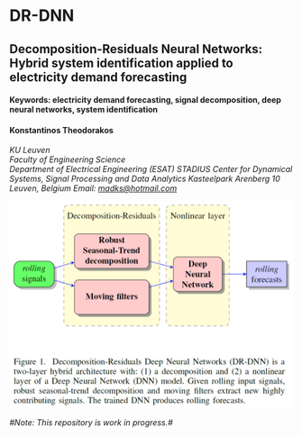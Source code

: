 # DR-DNN
## Decomposition-Residuals Neural Networks: Hybrid system identification applied to electricity demand forecasting
#### Keywords: electricity demand forecasting, signal decomposition, deep neural networks, system identification

#### Konstantinos Theodorakos  
*KU Leuven*  
*Faculty of Engineering Science*  
*Department of Electrical Engineering (ESAT)*
*STADIUS Center for Dynamical Systems, Signal Processing and Data Analytics*
*Kasteelpark Arenberg 10*
*Leuven, Belgium*
*Email: madks@hotmail.com*

![alt text](DR-DNN_fig1.png "Decomposition-Residuals Neural Networks")





*#Note: This repository is work in progress.#*
